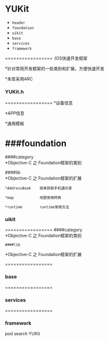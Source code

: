 
YUKit
=================
- ```header```
-  ```foundation```
-  ```uikit```
-  ```base```
-  ```services```
-  ```framework```


=================
:IOS快速开发框架

*针对常用开发框架的一些类别和扩展，方便快速开发

*本库采用ARC


### YUKit.h
=================
*设备信息

*APP信息

*通用模板


###foundation
=================
####category   
*Objective-C 之 Foundation框架的类别

####lib            
*Objective-C 之 Foundation框架的扩展

    *AddressBook    简单获取手机通讯录

    *map            地图常用转换

    *runtime        runtime常用方法

### uikit
=================
    ####category       
*Objective-C 之 Foundation框架的类别

    ####lib            
*Objective-C 之 Foundation框架的扩展

=================
### base


=================
### services


=================
### framework



pod search YUKit
